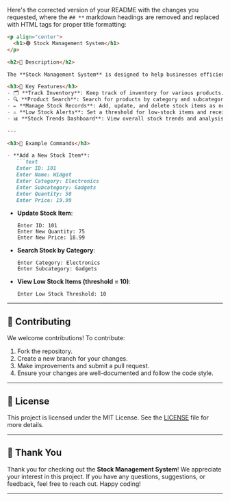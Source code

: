 Here's the corrected version of your README with the changes you requested, where the `## **` markdown headings are removed and replaced with HTML tags for proper title formatting:

```markdown
<p align="center">
  <h1>🟢 Stock Management System</h1>
</p>

<h2>💬 Description</h2>

The **Stock Management System** is designed to help businesses efficiently manage their inventory. This system allows users to track inventory levels, manage stock records, search for products by category/subcategory, generate alerts for low-stock items, and provides a dashboard for stock trends and analysis.

<h3>🚀 Key Features</h3>
- 🗂 **Track Inventory**: Keep track of inventory for various products.
- 🔍 **Product Search**: Search for products by category and subcategory.
- ✏️ **Manage Stock Records**: Add, update, and delete stock items as needed.
- ⚠️ **Low Stock Alerts**: Set a threshold for low-stock items and receive alerts when stock falls below this threshold.
- 📊 **Stock Trends Dashboard**: View overall stock trends and analysis, including total items and stock value.

---

<h3>🎯 Example Commands</h3>

- **Add a New Stock Item**:
   ```text
   Enter ID: 101
   Enter Name: Widget
   Enter Category: Electronics
   Enter Subcategory: Gadgets
   Enter Quantity: 50
   Enter Price: 19.99
   ```

- **Update Stock Item**:
   ```text
   Enter ID: 101
   Enter New Quantity: 75
   Enter New Price: 18.99
   ```

- **Search Stock by Category**:
   ```text
   Enter Category: Electronics
   Enter Subcategory: Gadgets
   ```

- **View Low Stock Items (threshold = 10)**:
   ```text
   Enter Low Stock Threshold: 10
   ```

---

<h2>🙌 Contributing</h2>

We welcome contributions! To contribute:

1. Fork the repository.
2. Create a new branch for your changes.
3. Make improvements and submit a pull request.
4. Ensure your changes are well-documented and follow the code style.

---

<h2>📝 License</h2>

This project is licensed under the MIT License. See the [LICENSE](LICENSE) file for more details.

---

<h2>🙏 Thank You</h2>

Thank you for checking out the **Stock Management System**! We appreciate your interest in this project. If you have any questions, suggestions, or feedback, feel free to reach out. Happy coding!

---
